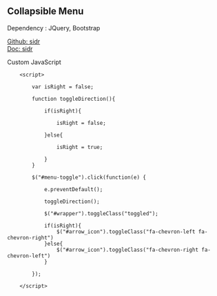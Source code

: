 


## Collapsible Menu

Dependency : JQuery, Bootstrap     

[Github: sidr](https://github.com/artberri/sidr)    
[Doc: sidr](https://www.berriart.com/sidr/)    

Custom JavaScript
```
	<script>
	
		var isRight = false;
		
		function toggleDirection(){
			
			if(isRight){
				
				isRight = false;
				
			}else{
				
				isRight = true;
				
			}
		}
	
		$("#menu-toggle").click(function(e) {
			
			e.preventDefault();
			
			toggleDirection();
			
			$("#wrapper").toggleClass("toggled");
			
			if(isRight){
				$("#arrow_icon").toggleClass("fa-chevron-left fa-chevron-right")
			}else{
				$("#arrow_icon").toggleClass("fa-chevron-right fa-chevron-left")
			}
		
		});
		
	</script>
```
